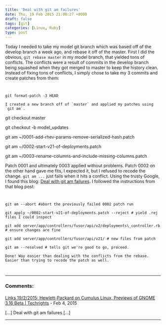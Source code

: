 ```yaml
---
title: 'Deal with git am failures'
date: Thu, 19 Feb 2015 21:00:27 +0000
draft: false
tags: [git]
categories: [Linux, Ruby]
type: post
---
```


Today I needed to take my model git branch which was based off of the develop branch a week ago, and rebase it off of the master. First I did the obvious, `git rebase master` in my model branch, that yielded tons of conflicts. The conflicts were a result of commits in the develop branch being squashed when they got merged to master to keep the history clean. Instead of fixing tons of conflicts, I simply chose to take my 3 commits and create patches from them:

```


git format-patch -3 HEAD

I created a new branch off of `master` and applied my patches using `git am`.

```


git checkout master

git checkout -b model\_updates

git am ~/0001-add-rhev-params-remove-serialized-hash.patch 

git am ~/0002-start-v21-of-deployments.patch

git am ~/0003-rename-columns-and-include-missing-columns.patch

Patch 0001 and ultimately 0003 applied without problems. Patch 0002 on the other hand gave me fits, I expected it, but I refused to recode the change. `git am ...` just fails when it hits a conflict. Using the trusty Google, I found this blog: [Deal with git am failures](http://www.pizzhacks.com/bugdrome/2011/10/deal-with-git-am-failures/).  I followed the instructions from that blog post:

```


git am --abort #abort the previously failed 0002 patch run

git apply ~/0002-start-v21-of-deployments.patch --reject # yield .rej files I could inspect

git add server/app/controllers/fusor/api/v2/deployments\_controller.rb # ensure changes are fine

git add server/app/controllers/fusor/api/v21/ # new files from patch

git am --resolved # tells git we're good to go, proceed.

Done! Way easier than dealing with the conflicts from the rebase. Easier than trying to recode the patch as well.


```
```
```
---
### Comments:
#### 
[Links 19/2/2015: Hewlett-Packard on Cumulus Linux, Previews of GNOME 3.16 Beta | Techrights](http://techrights.org/2015/02/19/cumulus-linux/ "") - <time datetime="2015-02-19 21:23:02">Feb 4, 2015</time>

\[…\] Deal with git am failures \[…\]
<hr />
